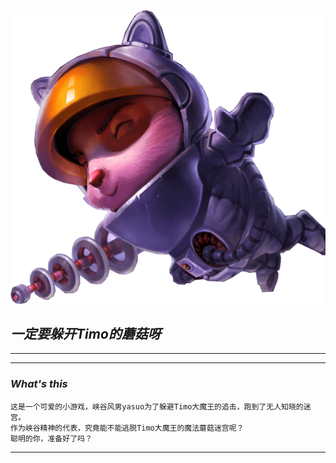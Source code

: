 ![Timo大魔王](https://github.com/mythg/fightToTimo/blob/master/designAssets/timo-618x576.png )

## _一定要躲开Timo的蘑菇呀_
***

***
### _What's this_
    这是一个可爱的小游戏，峡谷风男yasuo为了躲避Timo大魔王的追击，跑到了无人知晓的迷宫。
    作为峡谷精神的代表，究竟能不能逃脱Timo大魔王的魔法蘑菇迷宫呢？
    聪明的你，准备好了吗？
***
